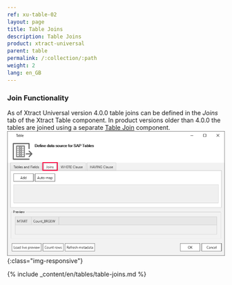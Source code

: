 ```yaml
---
ref: xu-table-02
layout: page
title: Table Joins
description: Table Joins 
product: xtract-universal
parent: table
permalink: /:collection/:path
weight: 2
lang: en_GB
---
```


### Join Functionality

As of Xtract Universal version 4.0.0 table joins can be defined in the *Joins* tab of the Xtract Table component.
In product versions older than 4.0.0 the tables are joined using a separate [Table Join](../table-join) component. <br>
![Table join ](/img/content/table-join-tab.png){:class="img-responsive"}

{% include _content/en/tables/table-joins.md  %}




